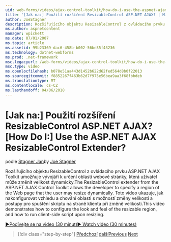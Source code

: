 ```yaml
---
uid: web-forms/videos/ajax-control-toolkit/how-do-i-use-the-aspnet-ajax-resizablecontrol-extender
title: '[Jak na:] Použití rozšíření ResizableControl ASP.NET AJAX? | Microsoft Docs'
author: JoeStagner
description: Rozšiřujícího objektu ResizableControl z ovládacího prvku ASP.NET AJAX Toolkit umožňuje vývojáři k určení oblasti webové stránky, která uživatel může změnit velikost dynamické...
ms.author: aspnetcontent
manager: wpickett
ms.date: 07/01/2007
ms.topic: article
ms.assetid: 99b23369-dac6-458b-b002-56be35f43236
ms.technology: dotnet-webforms
ms.prod: .net-framework
msc.legacyurl: /web-forms/videos/ajax-control-toolkit/how-do-i-use-the-aspnet-ajax-resizablecontrol-extender
msc.type: video
ms.openlocfilehash: b078e51aa443d1452b622d62fed564d8b0f22013
ms.sourcegitcommit: f8852267f463b62d7f975e56bea9aa3f68fbbdeb
ms.translationtype: MT
ms.contentlocale: cs-CZ
ms.lasthandoff: 04/06/2018
---
```

<a name="how-do-i-use-the-aspnet-ajax-resizablecontrol-extender"></a><span data-ttu-id="bb7b5-104">[Jak na:] Použití rozšíření ResizableControl ASP.NET AJAX?</span><span class="sxs-lookup"><span data-stu-id="bb7b5-104">[How Do I:] Use the ASP.NET AJAX ResizableControl Extender?</span></span>
====================
<span data-ttu-id="bb7b5-105">podle [Stagner Jan](https://github.com/JoeStagner)</span><span class="sxs-lookup"><span data-stu-id="bb7b5-105">by [Joe Stagner](https://github.com/JoeStagner)</span></span>

<span data-ttu-id="bb7b5-106">Rozšiřujícího objektu ResizableControl z ovládacího prvku ASP.NET AJAX Toolkit umožňuje vývojáři k určení oblasti webové stránky, která uživatel může změnit velikost dynamicky.</span><span class="sxs-lookup"><span data-stu-id="bb7b5-106">The ResizableControl extender from the ASP.NET AJAX Control Toolkit allows the developer to specify a region of the Web page that the user may resize dynamically.</span></span> <span data-ttu-id="bb7b5-107">Toto video ukazuje, jak nakonfigurovat vzhledu a chování oblasti s možností změny velikosti a postupy pro spuštění skriptu na straně klienta při změně velikosti.</span><span class="sxs-lookup"><span data-stu-id="bb7b5-107">This video demonstrates how to configure the look and feel of the resizable region, and how to run client-side script upon resizing.</span></span>

[<span data-ttu-id="bb7b5-108">&#9654;Podívejte se na video (30 minut)</span><span class="sxs-lookup"><span data-stu-id="bb7b5-108">&#9654; Watch video (30 minutes)</span></span>](https://channel9.msdn.com/Blogs/ASP-NET-Site-Videos/how-do-i-use-the-aspnet-ajax-resizablecontrol-extender)

> [!div class="step-by-step"]
> <span data-ttu-id="bb7b5-109">[Předchozí](how-do-i-use-the-aspnet-ajax-validatorcallout-extender.md)
> [další](how-do-i-use-the-aspnet-ajax-tabs-control.md)</span><span class="sxs-lookup"><span data-stu-id="bb7b5-109">[Previous](how-do-i-use-the-aspnet-ajax-validatorcallout-extender.md)
[Next](how-do-i-use-the-aspnet-ajax-tabs-control.md)</span></span>
